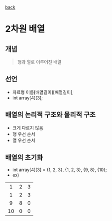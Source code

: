 [back](../3.%20%EB%8B%A4%EC%B0%A8%EC%9B%90%EB%B0%B0%EC%97%B4.md)

# 2차원 배열
## 개념
> 행과 열로 이루어진 배열
## 선언
- 자료형 이름[배열길이][배열길이];
- int array[4][3];
## 배열의 논리적 구조와 물리적 구조
- 크게 다르지 않음
- 행 우선 순서
- 열 우선 순서
## 배열의 초기화
- int array[4][3] = {1, 2, 3}, {1, 2, 3}, {9, 8}, {10};
- ex)

||||
|:--:|:--:|:--:|
|1|2|3|
|1|2|3|
|9|8|0|
|10|0|0|
